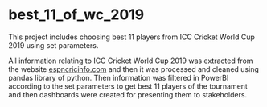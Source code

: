 # best_11_of_wc_2019
This project includes choosing best 11 players from ICC Cricket World Cup 2019 using set parameters. 

All information relating to ICC Cricket World Cup 2019 was extracted from the website [espncricinfo.com](url) and then it was processed and cleaned using pandas library of python. Then information was filtered in PowerBI according to the set parameters to get best 11 players of the tournament and then dashboards were created for presenting them to stakeholders.
